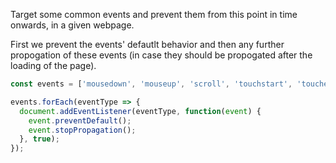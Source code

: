 Target some common events and prevent them from this point in time onwards, in a given webpage.

First we prevent the events' defautlt behavior and then any further propogation of these events (in case they should be propogated after the loading of the page).

```js
const events = ['mousedown', 'mouseup', 'scroll', 'touchstart', 'touchend', 'submit', 'focus', 'blur', 'input', 'change', 'keypress', 'keydown', 'keyup'];

events.forEach(eventType => {
  document.addEventListener(eventType, function(event) {
    event.preventDefault();
    event.stopPropagation();
  }, true);
});
```
